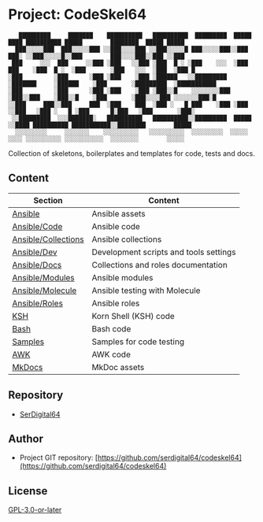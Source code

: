 # Project: CodeSkel64

```text
   █████████     ███████    ██████████   ██████████  █████████  █████   ████ ██████████ █████        ████████  █████ █████
  ███░░░░░███  ███░░░░░███ ░░███░░░░███ ░░███░░░░░█ ███░░░░░███░░███   ███░ ░░███░░░░░█░░███        ███░░░░███░░███ ░░███
 ███     ░░░  ███     ░░███ ░███   ░░███ ░███  █ ░ ░███    ░░░  ░███  ███    ░███  █ ░  ░███       ░███   ░░░  ░███  ░███ █
░███         ░███      ░███ ░███    ░███ ░██████   ░░█████████  ░███████     ░██████    ░███       ░█████████  ░███████████
░███         ░███      ░███ ░███    ░███ ░███░░█    ░░░░░░░░███ ░███░░███    ░███░░█    ░███       ░███░░░░███ ░░░░░░░███░█
░░███     ███░░███     ███  ░███    ███  ░███ ░   █ ███    ░███ ░███ ░░███   ░███ ░   █ ░███      █░███   ░███       ░███░
 ░░█████████  ░░░███████░   ██████████   ██████████░░█████████  █████ ░░████ ██████████ ███████████░░████████        █████
  ░░░░░░░░░     ░░░░░░░    ░░░░░░░░░░   ░░░░░░░░░░  ░░░░░░░░░  ░░░░░   ░░░░ ░░░░░░░░░░ ░░░░░░░░░░░  ░░░░░░░░        ░░░░░
```

Collection of skeletons, boilerplates and templates for code, tests and docs.

## Content

| Section                                    | Content                                |
| ------------------------------------------ | -------------------------------------- |
| [Ansible](Ansible)                         | Ansible assets                         |
| [Ansible/Code](Ansible/code)               | Ansible code                           |
| [Ansible/Collections](Ansible/collections) | Ansible collections                    |
| [Ansible/Dev](Ansible/dev)                 | Development scripts and tools settings |
| [Ansible/Docs](Ansible/docs)               | Collections and roles documentation    |
| [Ansible/Modules](Ansible/modules)         | Ansible modules                        |
| [Ansible/Molecule](Ansible/molecule)       | Ansible testing with Molecule          |
| [Ansible/Roles](Ansible/roles)             | Ansible roles                          |
| [KSH](KSH)                                 | Korn Shell (KSH) code                  |
| [Bash](Bash)                               | Bash code                              |
| [Samples](Samples)                         | Samples for code testing               |
| [AWK](Awk)                                 | AWK code                               |
| [MkDocs](MkDocs)                           | MkDoc assets                           |

## Repository

- [SerDigital64](https://github.com/serdigital64)

## Author

- Project GIT repository: [https://github.com/serdigital64/codeskel64](https://github.com/serdigital64/codeskel64)

## License

[GPL-3.0-or-later](https://www.gnu.org/licenses/gpl-3.0.txt)
